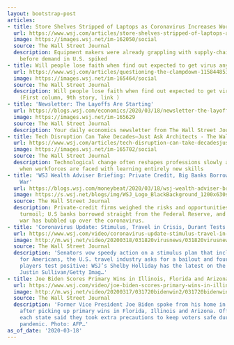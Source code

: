```yaml
---
layout: bootstrap-post
articles:
- title: Store Shelves Stripped of Laptops as Coronavirus Increases Working From Home
  url: https://www.wsj.com/articles/store-shelves-stripped-of-laptops-as-coronavirus-increases-working-from-home-11584534112
  image: https://images.wsj.net/im-162050/social
  source: The Wall Street Journal
  description: Equipment makers were already grappling with supply-chain bottlenecks
    before demand in U.S. spiked
- title: Will people lose faith when find out expected to get virus anyway?
  url: https://www.wsj.com/articles/questioning-the-clampdown-11584485339
  image: https://images.wsj.net/im-165464/social
  source: The Wall Street Journal
  description: Will people lose faith when find out expected to get virus anyway?
    (First column, 9th story, link )
- title: 'Newsletter: The Layoffs Are Starting'
  url: https://blogs.wsj.com/economics/2020/03/18/newsletter-the-layoffs-are-starting/
  image: https://images.wsj.net/im-165629
  source: The Wall Street Journal
  description: Your daily economics newsletter from The Wall Street Journal.
- title: Tech Disruption Can Take Decades—Just Ask Architects - The Wall Street Journal
  url: https://www.wsj.com/articles/tech-disruption-can-take-decadesjust-ask-architects-11584523801
  image: https://images.wsj.net/im-165702/social
  source: The Wall Street Journal
  description: Technological change often reshapes professions slowly and unevenly
    when workforces are faced with learning entirely new skills
- title: 'WSJ Wealth Adviser Briefing: Private Credit, Big Banks Borrow, Generational
    War'
  url: https://blogs.wsj.com/moneybeat/2020/03/18/wsj-wealth-adviser-briefing-private-credit-big-banks-borrow-generational-war/
  image: https://s.wsj.net/blogs/img/WSJ_Logo_BlackBackground_1200x630social
  source: The Wall Street Journal
  description: Private-credit firms weighed the risks and opportunities in market
    turmoil; U.S banks borrowed straight from the Federal Reserve, and a generational
    war has bubbled up over the coronavirus.
- title: 'Coronavirus Update: Stimulus, Travel in Crisis, Durant Tests Positive'
  url: https://www.wsj.com/video/coronavirus-update-stimulus-travel-in-crisis-durant-tests-positive/B38A44AC-1CA8-4102-ABFA-087B9F3CCE3C.html
  image: http://m.wsj.net/video/20200318/031820virusnews/031820virusnews_1280x720.jpg
  source: The Wall Street Journal
  description: 'Senators vow speedy action on a stimulus plan that includes checks
    for Americans, the U.S. travel industry asks for a bailout and four Brooklyn Nets
    players test positive: WSJ’s Shelby Holliday has the latest on the pandemic. Photo:
    Justin Sullivan/Getty Imag…'
- title: Joe Biden Scores Primary Wins in Illinois, Florida and Arizona
  url: https://www.wsj.com/video/joe-biden-scores-primary-wins-in-illinois-florida-and-arizona/5042FF47-0270-45F9-887D-3BFD675B5DFB.html
  image: http://m.wsj.net/video/20200317/031720bidenwin2/031720bidenwin2_1280x720.jpg
  source: The Wall Street Journal
  description: 'Former Vice President Joe Biden spoke from his home in Delaware Tuesday,
    after picking up primary wins in Florida, Illinois and Arizona. Officials from
    each state said they took extra precautions to keep voters safe during the coronavirus
    pandemic. Photo: AFP…'
as_of_date: '2020-03-18'
---
```


